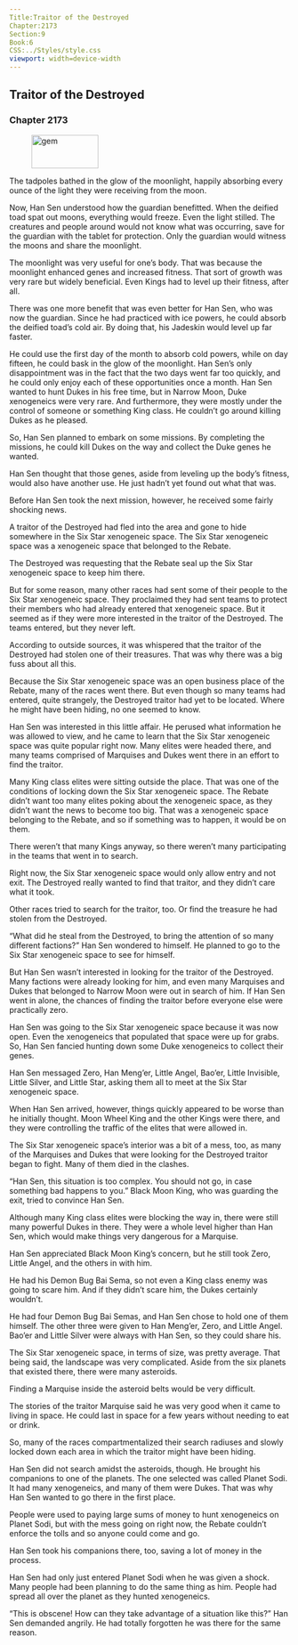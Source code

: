 ```yaml
---
Title:Traitor of the Destroyed 
Chapter:2173 
Section:9 
Book:6 
CSS:../Styles/style.css 
viewport: width=device-width
---
```

  
## Traitor of the Destroyed
### Chapter 2173
  
<figure>
	<img src="../Images/gem.gif" alt="gem" id="gem" width="120" height="60" />
</figure>
  

  
The tadpoles bathed in the glow of the moonlight, happily absorbing every ounce of the light they were receiving from the moon.

Now, Han Sen understood how the guardian benefitted. When the deified toad spat out moons, everything would freeze. Even the light stilled. The creatures and people around would not know what was occurring, save for the guardian with the tablet for protection. Only the guardian would witness the moons and share the moonlight.

The moonlight was very useful for one’s body. That was because the moonlight enhanced genes and increased fitness. That sort of growth was very rare but widely beneficial. Even Kings had to level up their fitness, after all.

There was one more benefit that was even better for Han Sen, who was now the guardian. Since he had practiced with ice powers, he could absorb the deified toad’s cold air. By doing that, his Jadeskin would level up far faster.

He could use the first day of the month to absorb cold powers, while on day fifteen, he could bask in the glow of the moonlight. Han Sen’s only disappointment was in the fact that the two days went far too quickly, and he could only enjoy each of these opportunities once a month. Han Sen wanted to hunt Dukes in his free time, but in Narrow Moon, Duke xenogeneics were very rare. And furthermore, they were mostly under the control of someone or something King class. He couldn’t go around killing Dukes as he pleased.

So, Han Sen planned to embark on some missions. By completing the missions, he could kill Dukes on the way and collect the Duke genes he wanted.

Han Sen thought that those genes, aside from leveling up the body’s fitness, would also have another use. He just hadn’t yet found out what that was.

Before Han Sen took the next mission, however, he received some fairly shocking news.

A traitor of the Destroyed had fled into the area and gone to hide somewhere in the Six Star xenogeneic space. The Six Star xenogeneic space was a xenogeneic space that belonged to the Rebate.

The Destroyed was requesting that the Rebate seal up the Six Star xenogeneic space to keep him there.

But for some reason, many other races had sent some of their people to the Six Star xenogeneic space. They proclaimed they had sent teams to protect their members who had already entered that xenogeneic space. But it seemed as if they were more interested in the traitor of the Destroyed. The teams entered, but they never left.

According to outside sources, it was whispered that the traitor of the Destroyed had stolen one of their treasures. That was why there was a big fuss about all this.

Because the Six Star xenogeneic space was an open business place of the Rebate, many of the races went there. But even though so many teams had entered, quite strangely, the Destroyed traitor had yet to be located. Where he might have been hiding, no one seemed to know.

Han Sen was interested in this little affair. He perused what information he was allowed to view, and he came to learn that the Six Star xenogeneic space was quite popular right now. Many elites were headed there, and many teams comprised of Marquises and Dukes went there in an effort to find the traitor.

Many King class elites were sitting outside the place. That was one of the conditions of locking down the Six Star xenogeneic space. The Rebate didn’t want too many elites poking about the xenogeneic space, as they didn’t want the news to become too big. That was a xenogeneic space belonging to the Rebate, and so if something was to happen, it would be on them.

There weren’t that many Kings anyway, so there weren’t many participating in the teams that went in to search.

Right now, the Six Star xenogeneic space would only allow entry and not exit. The Destroyed really wanted to find that traitor, and they didn’t care what it took.

Other races tried to search for the traitor, too. Or find the treasure he had stolen from the Destroyed.

“What did he steal from the Destroyed, to bring the attention of so many different factions?” Han Sen wondered to himself. He planned to go to the Six Star xenogeneic space to see for himself.

But Han Sen wasn’t interested in looking for the traitor of the Destroyed. Many factions were already looking for him, and even many Marquises and Dukes that belonged to Narrow Moon were out in search of him. If Han Sen went in alone, the chances of finding the traitor before everyone else were practically zero.

Han Sen was going to the Six Star xenogeneic space because it was now open. Even the xenogeneics that populated that space were up for grabs. So, Han Sen fancied hunting down some Duke xenogeneics to collect their genes.

Han Sen messaged Zero, Han Meng’er, Little Angel, Bao’er, Little Invisible, Little Silver, and Little Star, asking them all to meet at the Six Star xenogeneic space.

When Han Sen arrived, however, things quickly appeared to be worse than he initially thought. Moon Wheel King and the other Kings were there, and they were controlling the traffic of the elites that were allowed in.

The Six Star xenogeneic space’s interior was a bit of a mess, too, as many of the Marquises and Dukes that were looking for the Destroyed traitor began to fight. Many of them died in the clashes.

“Han Sen, this situation is too complex. You should not go, in case something bad happens to you.” Black Moon King, who was guarding the exit, tried to convince Han Sen.

Although many King class elites were blocking the way in, there were still many powerful Dukes in there. They were a whole level higher than Han Sen, which would make things very dangerous for a Marquise.

Han Sen appreciated Black Moon King’s concern, but he still took Zero, Little Angel, and the others in with him.

He had his Demon Bug Bai Sema, so not even a King class enemy was going to scare him. And if they didn’t scare him, the Dukes certainly wouldn’t.

He had four Demon Bug Bai Semas, and Han Sen chose to hold one of them himself. The other three were given to Han Meng’er, Zero, and Little Angel. Bao’er and Little Silver were always with Han Sen, so they could share his.

The Six Star xenogeneic space, in terms of size, was pretty average. That being said, the landscape was very complicated. Aside from the six planets that existed there, there were many asteroids.

Finding a Marquise inside the asteroid belts would be very difficult.

The stories of the traitor Marquise said he was very good when it came to living in space. He could last in space for a few years without needing to eat or drink.

So, many of the races compartmentalized their search radiuses and slowly locked down each area in which the traitor might have been hiding.

Han Sen did not search amidst the asteroids, though. He brought his companions to one of the planets. The one selected was called Planet Sodi. It had many xenogeneics, and many of them were Dukes. That was why Han Sen wanted to go there in the first place.

People were used to paying large sums of money to hunt xenogeneics on Planet Sodi, but with the mess going on right now, the Rebate couldn’t enforce the tolls and so anyone could come and go.

Han Sen took his companions there, too, saving a lot of money in the process.

Han Sen had only just entered Planet Sodi when he was given a shock. Many people had been planning to do the same thing as him. People had spread all over the planet as they hunted xenogeneics.

“This is obscene! How can they take advantage of a situation like this?” Han Sen demanded angrily. He had totally forgotten he was there for the same reason.